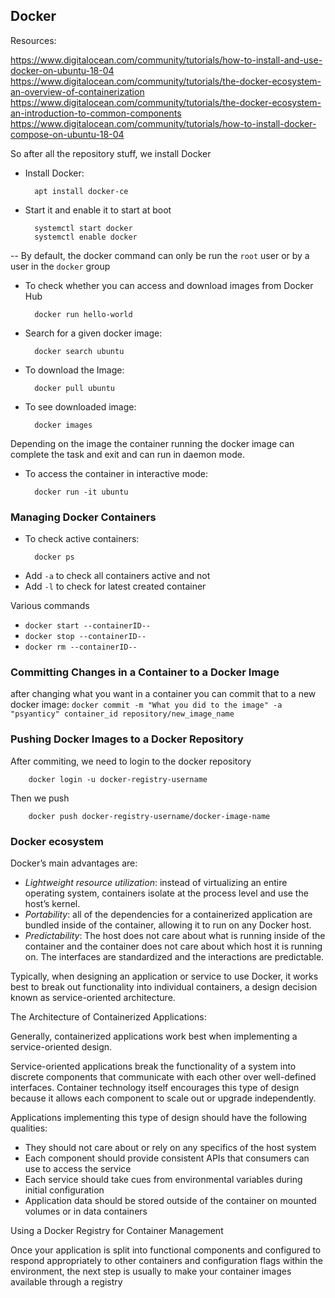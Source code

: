 ## Docker


Resources:

https://www.digitalocean.com/community/tutorials/how-to-install-and-use-docker-on-ubuntu-18-04
https://www.digitalocean.com/community/tutorials/the-docker-ecosystem-an-overview-of-containerization
https://www.digitalocean.com/community/tutorials/the-docker-ecosystem-an-introduction-to-common-components
https://www.digitalocean.com/community/tutorials/how-to-install-docker-compose-on-ubuntu-18-04


So after all the repository stuff, we install Docker

- Install Docker:

        apt install docker-ce

- Start it and enable it to start at boot

        systemctl start docker
        systemctl enable docker


-- By default, the docker command can only be run the `root` user or by a user in the `docker` group


- To check whether you can access and download images from Docker Hub

        docker run hello-world

- Search for a given docker image:

        docker search ubuntu

- To download the Image:

        docker pull ubuntu

- To see downloaded image:

        docker images

Depending on the image the container running the docker image can complete the task and exit and can run in daemon mode.

- To access the container in interactive mode:

        docker run -it ubuntu

### Managing Docker Containers

- To check active containers:

        docker ps

* Add `-a` to check all containers active and not
* Add `-l` to check for latest created container

Various commands

- `docker start --containerID--`
- `docker stop --containerID--`
- `docker rm --containerID--`

###  Committing Changes in a Container to a Docker Image

after changing what you want in a container  you can commit that to a new docker image: `docker commit -m "What you did to the image" -a "psyanticy" container_id repository/new_image_name`

### Pushing Docker Images to a Docker Repository

After commiting, we need to login to the docker repository

        docker login -u docker-registry-username

Then we push

        docker push docker-registry-username/docker-image-name


### Docker ecosystem

Docker’s main advantages are:

- *Lightweight resource utilization*: instead of virtualizing an entire operating system, containers isolate at the process level and use the host’s kernel.
- *Portability*: all of the dependencies for a containerized application are bundled inside of the container, allowing it to run on any Docker host.
- *Predictability*: The host does not care about what is running inside of the container and the container does not care about which host it is running on.  The interfaces are standardized and the interactions are predictable.

Typically, when designing an application or service to use Docker, it works best to break out functionality into individual containers, a design decision known as service-oriented architecture.

The Architecture of Containerized Applications:

Generally, containerized applications work best when implementing a service-oriented design.

Service-oriented applications break the functionality of a system into discrete components that communicate with each other over well-defined interfaces. Container technology itself encourages this type of design because it allows each component to scale out or upgrade independently.


Applications implementing this type of design should have the following qualities:

* They should not care about or rely on any specifics of the host system
* Each component should provide consistent APIs that consumers can use to access the service
* Each service should take cues from environmental variables during initial configuration
* Application data should be stored outside of the container on mounted volumes or in data containers


Using a Docker Registry for Container Management

Once your application is split into functional components and configured to respond appropriately to other containers and configuration flags within the environment, the next step is usually to make your container images available through a registry
